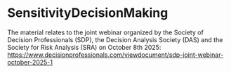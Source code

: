 # SensitivityDecisionMaking
The material relates to the joint webinar organized by the Society of Decision Professionals (SDP), the Decision Analysis Society (DAS) and the Society for Risk Analysis (SRA) on October 8th 2025:
https://www.decisionprofessionals.com/viewdocument/sdp-joint-webinar-october-2025-1
